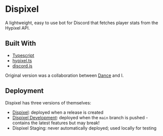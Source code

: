 # Dispixel
A lightweight, easy to use bot for Discord that fetches player stats from the Hypixel API.
## Built With
- [Typescript](https://www.typescriptlang.org)
- [hypixel.ts](https://hypixel.js.org/#)
- [discord.js](https://discord.js.org/#)

Original version was a collaboration between [Dance](https://github.com/Dance-Dog) and I. 
## Deployment
Dispixel has three versions of themselves:
- [Dispixel](https://discord.com/oauth2/authorize?client_id=495344911374221332&scope=bot&permissions=0): deployed when a release is created
- [Dispixel Development](https://discord.com/oauth2/authorize?client_id=958094389610156113&scope=bot&permissions=0): deployed when the `main` branch is pushed - contains the latest features but may break!
- Dispixel Staging: never automatically deployed; used locally for testing
